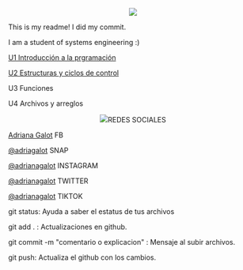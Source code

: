 <p align="center"> <img src="/Users/adrianagalot/Desktop/UP210741_CPP/IMG/1.jpg">  
 
This is my readme! 
I did my commit.

I am a student of systems engineering :)



[U1 Introducción a la prgramación](https://github.com/UP210741/UP210741_CPP/tree/main/U1)

[U2 Estructuras y ciclos de control](https://github.com/UP210741/UP210741_CPP/tree/main/U2)

U3 Funciones 

U4 Archivos y arreglos
<p align="center"> <img src="/Users/adrianagalot/Desktop/UP210741_CPP/IMG/dog2.gif"

REDES SOCIALES

[Adriana Galot](https://www.facebook.com/adrianagalot/) FB

[@adriagalot](https://t.snapchat.com/nWMSHFyN) SNAP

[@adrianagalot](https://www.instagram.com/adrianagalot/) INSTAGRAM

[@adrianagalot](https://twitter.com/adrianagalot) TWITTER

[@adrianagalot](https://www.tiktok.com/@adrianagalot) TIKTOK


git status: Ayuda a saber el estatus de tus archivos

git add . : Actualizaciones en github.

git commit -m "comentario o explicacion" : Mensaje al subir archivos. 

git push: Actualiza el github con los cambios.
